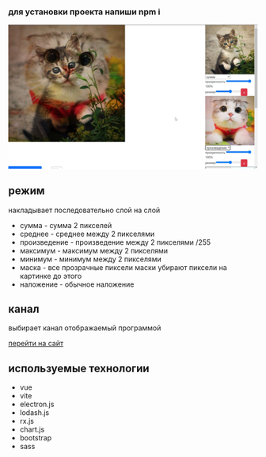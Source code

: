 ### для установки проекта напиши npm i ###

![картинка](/github/edit.jpg)
## режим
накладывает последовательно слой на слой
- сумма - сумма 2 пикселей
- среднее - среднее между 2 пикселями
- произведение - произведение между 2 пикселями /255
- максимум - максимум между 2 пикселями
- минимум - минимум между 2 пикселями
- маска - все прозрачные пиксели маски убирают пиксели на картинке до этого
- наложение - обычное наложение 
## канал
выбирает канал отображаемый программой

[перейти на сайт](https://ahibis.github.io/image-editor/)

## используемые технологии
- vue
- vite
- electron.js
- lodash.js
- rx.js
- chart.js
- bootstrap
- sass

